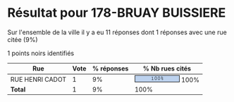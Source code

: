 # Résultat pour 178-BRUAY BUISSIERE

Sur l'ensemble de la ville il y a eu 11 réponses dont 1 réponses avec une rue citée (9%)

1 points noirs identifiés

| Rue | Vote | % réponses | % Nb rues cités|
|-----|------|------------|----------------|
| RUE HENRI CADOT | 1 | 9% | <img src="../../img/bar_100.gif" />&nbsp;100%|
| **Total** | 1 | 9% | 100%|
